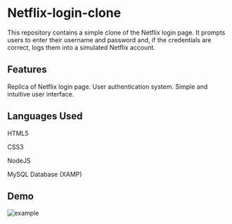 # Netflix-login-clone
This repository contains a simple clone of the Netflix login page. It prompts users to enter their username and password and, if the credentials are correct, logs them into a simulated Netflix account.

## Features
Replica of Netflix login page.
User authentication system.
Simple and intuitive user interface.

## Languages Used
HTML5

CSS3

NodeJS

MySQL Database (XAMP)

## Demo
![example](https://github.com/sujanmhrjn1301/netflix-login-clone/assets/107530986/2320236c-bce8-41b2-afd4-8dda7678a20c)


